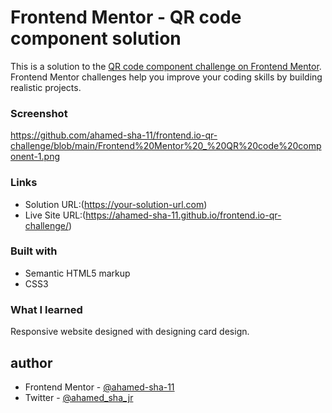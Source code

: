 # Frontend Mentor - QR code component solution

This is a solution to the [QR code component challenge on Frontend Mentor](https://www.frontendmentor.io/challenges/qr-code-component-iux_sIO_H). Frontend Mentor challenges help you improve your coding skills by building realistic projects. 



### Screenshot

https://github.com/ahamed-sha-11/frontend.io-qr-challenge/blob/main/Frontend%20Mentor%20_%20QR%20code%20component-1.png



### Links

- Solution URL:(https://your-solution-url.com)
- Live Site URL:(https://ahamed-sha-11.github.io/frontend.io-qr-challenge/)



### Built with

- Semantic HTML5 markup
- CSS3


### What I learned

Responsive website designed with designing card design. 

## author


- Frontend Mentor - [@ahamed-sha-11](https://www.frontendmentor.io/profile/ahamed-sha-11)
- Twitter - [@ahamed_sha_jr](https://www.twitter.com/ahamed_sha_jr)

